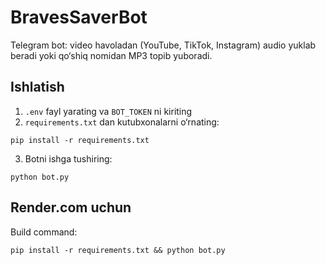 
# BravesSaverBot

Telegram bot: video havoladan (YouTube, TikTok, Instagram) audio yuklab beradi yoki qo‘shiq nomidan MP3 topib yuboradi.

## Ishlatish

1. `.env` fayl yarating va `BOT_TOKEN` ni kiriting
2. `requirements.txt` dan kutubxonalarni o‘rnating:
```
pip install -r requirements.txt
```
3. Botni ishga tushiring:
```
python bot.py
```

## Render.com uchun

Build command:
```
pip install -r requirements.txt && python bot.py
```
